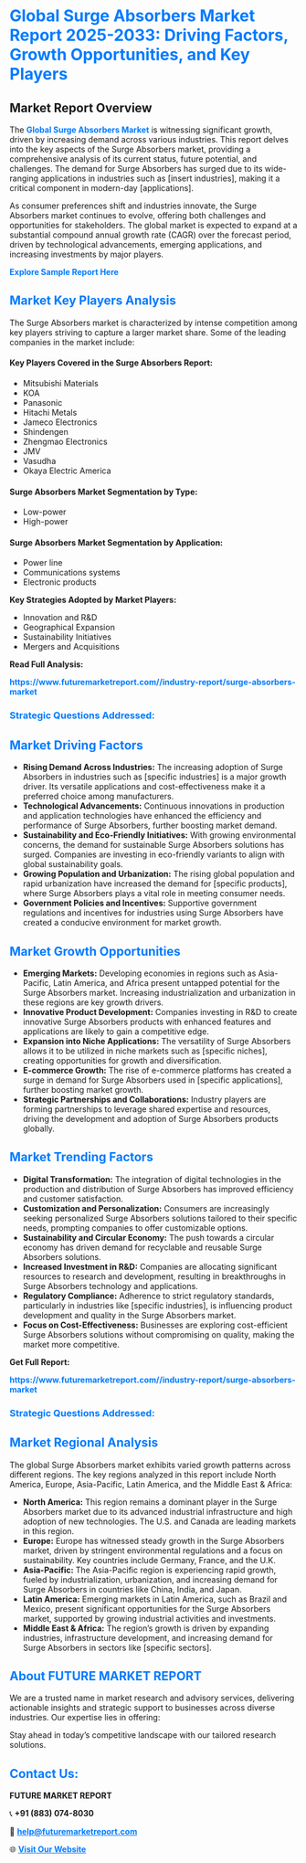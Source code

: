 <h1 style="color: #007BFF;">Global Surge Absorbers Market Report 2025-2033: Driving Factors, Growth Opportunities, and Key Players</h1>

<section id="overview">
<h2>Market Report Overview</h2>
<p>The <a href="https://www.futuremarketreport.com//industry-report/surge-absorbers-market" style="color: #007BFF; text-decoration: none;"><strong>Global Surge Absorbers Market</strong></a> is witnessing significant growth, driven by increasing demand across various industries. This report delves into the key aspects of the Surge Absorbers market, providing a comprehensive analysis of its current status, future potential, and challenges. The demand for Surge Absorbers has surged due to its wide-ranging applications in industries such as [insert industries], making it a critical component in modern-day [applications].</p>
<p>As consumer preferences shift and industries innovate, the Surge Absorbers market continues to evolve, offering both challenges and opportunities for stakeholders. The global market is expected to expand at a substantial compound annual growth rate (CAGR) over the forecast period, driven by technological advancements, emerging applications, and increasing investments by major players.</p>
</section>

<section id="overview">
<p><a href="https://www.futuremarketreport.com//request-sample/reportId=81941" style="color: #007BFF; text-decoration: none;"><strong>Explore Sample Report Here</strong></a></p>
</section>

<section id="key-players">
<h2 style="color: #007BFF;">Market Key Players Analysis</h2>
<p>The Surge Absorbers market is characterized by intense competition among key players striving to capture a larger market share. Some of the leading companies in the market include:</p>
<h4>Key Players Covered in the Surge Absorbers Report:</h4>
<ul><li>Mitsubishi Materials</li><li>KOA</li><li>Panasonic</li><li>Hitachi Metals</li><li>Jameco Electronics</li><li>Shindengen</li><li>Zhengmao Electronics</li><li>JMV</li><li>Vasudha</li><li>Okaya Electric America</li></ul>
<h4>Surge Absorbers Market Segmentation by Type:</h4>
<ul><li>Low-power</li><li>High-power</li></ul>

<h4>Surge Absorbers Market Segmentation by Application:</h4>
<ul><li>Power line</li><li>Communications systems</li><li>Electronic products</li></ul>
<p><strong>Key Strategies Adopted by Market Players:</strong></p>
<ul>
<li>Innovation and R&D</li>
<li>Geographical Expansion</li>
<li>Sustainability Initiatives</li>
<li>Mergers and Acquisitions</li>
</ul>
</section>

<section>
<p><strong>Read Full Analysis: </strong></p><a href="https://www.futuremarketreport.com//industry-report/surge-absorbers-market" style="color: #007BFF; text-decoration: none;"><strong>https://www.futuremarketreport.com//industry-report/surge-absorbers-market</strong></a>
<h3 style="color: #007BFF;">Strategic Questions Addressed:</h3>
</section>

<section id="driving-factors">
<h2 style="color: #007BFF;">Market Driving Factors</h2>
<ul>
<li><strong>Rising Demand Across Industries:</strong> The increasing adoption of Surge Absorbers in industries such as [specific industries] is a major growth driver. Its versatile applications and cost-effectiveness make it a preferred choice among manufacturers.</li>
<li><strong>Technological Advancements:</strong> Continuous innovations in production and application technologies have enhanced the efficiency and performance of Surge Absorbers, further boosting market demand.</li>
<li><strong>Sustainability and Eco-Friendly Initiatives:</strong> With growing environmental concerns, the demand for sustainable Surge Absorbers solutions has surged. Companies are investing in eco-friendly variants to align with global sustainability goals.</li>
<li><strong>Growing Population and Urbanization:</strong> The rising global population and rapid urbanization have increased the demand for [specific products], where Surge Absorbers plays a vital role in meeting consumer needs.</li>
<li><strong>Government Policies and Incentives:</strong> Supportive government regulations and incentives for industries using Surge Absorbers have created a conducive environment for market growth.</li>
</ul>
</section>

<section id="growth-opportunities">
<h2 style="color: #007BFF;">Market Growth Opportunities</h2>
<ul>
<li><strong>Emerging Markets:</strong> Developing economies in regions such as Asia-Pacific, Latin America, and Africa present untapped potential for the Surge Absorbers market. Increasing industrialization and urbanization in these regions are key growth drivers.</li>
<li><strong>Innovative Product Development:</strong> Companies investing in R&D to create innovative Surge Absorbers products with enhanced features and applications are likely to gain a competitive edge.</li>
<li><strong>Expansion into Niche Applications:</strong> The versatility of Surge Absorbers allows it to be utilized in niche markets such as [specific niches], creating opportunities for growth and diversification.</li>
<li><strong>E-commerce Growth:</strong> The rise of e-commerce platforms has created a surge in demand for Surge Absorbers used in [specific applications], further boosting market growth.</li>
<li><strong>Strategic Partnerships and Collaborations:</strong> Industry players are forming partnerships to leverage shared expertise and resources, driving the development and adoption of Surge Absorbers products globally.</li>
</ul>
</section>

<section id="trending-factors">
<h2 style="color: #007BFF;">Market Trending Factors</h2>
<ul>
<li><strong>Digital Transformation:</strong> The integration of digital technologies in the production and distribution of Surge Absorbers has improved efficiency and customer satisfaction.</li>
<li><strong>Customization and Personalization:</strong> Consumers are increasingly seeking personalized Surge Absorbers solutions tailored to their specific needs, prompting companies to offer customizable options.</li>
<li><strong>Sustainability and Circular Economy:</strong> The push towards a circular economy has driven demand for recyclable and reusable Surge Absorbers solutions.</li>
<li><strong>Increased Investment in R&D:</strong> Companies are allocating significant resources to research and development, resulting in breakthroughs in Surge Absorbers technology and applications.</li>
<li><strong>Regulatory Compliance:</strong> Adherence to strict regulatory standards, particularly in industries like [specific industries], is influencing product development and quality in the Surge Absorbers market.</li>
<li><strong>Focus on Cost-Effectiveness:</strong> Businesses are exploring cost-efficient Surge Absorbers solutions without compromising on quality, making the market more competitive.</li>
</ul>
</section>

<section>
<p><strong>Get Full Report: </strong></p><a href="https://www.futuremarketreport.com//industry-report/surge-absorbers-market" style="color: #007BFF; text-decoration: none;"><strong>https://www.futuremarketreport.com//industry-report/surge-absorbers-market</strong></a>
<h3 style="color: #007BFF;">Strategic Questions Addressed:</h3>
</section>


<section id="regional-analysis">
<h2 style="color: #007BFF;">Market Regional Analysis</h2>
<p>The global Surge Absorbers market exhibits varied growth patterns across different regions. The key regions analyzed in this report include North America, Europe, Asia-Pacific, Latin America, and the Middle East & Africa:</p>
<ul>
<li><strong>North America:</strong> This region remains a dominant player in the Surge Absorbers market due to its advanced industrial infrastructure and high adoption of new technologies. The U.S. and Canada are leading markets in this region.</li>
<li><strong>Europe:</strong> Europe has witnessed steady growth in the Surge Absorbers market, driven by stringent environmental regulations and a focus on sustainability. Key countries include Germany, France, and the U.K.</li>
<li><strong>Asia-Pacific:</strong> The Asia-Pacific region is experiencing rapid growth, fueled by industrialization, urbanization, and increasing demand for Surge Absorbers in countries like China, India, and Japan.</li>
<li><strong>Latin America:</strong> Emerging markets in Latin America, such as Brazil and Mexico, present significant opportunities for the Surge Absorbers market, supported by growing industrial activities and investments.</li>
<li><strong>Middle East & Africa:</strong> The region’s growth is driven by expanding industries, infrastructure development, and increasing demand for Surge Absorbers in sectors like [specific sectors].</li>
</ul>
</section>

<footer>
<h2 style="color: #007BFF;">About FUTURE MARKET REPORT</h2>
<p>We are a trusted name in market research and advisory services, delivering actionable insights and strategic support to businesses across diverse industries. Our expertise lies in offering:</p>

<p>Stay ahead in today’s competitive landscape with our tailored research solutions.</p>

<h2 style="color: #007BFF;">Contact Us:</h2>
<p><strong>FUTURE MARKET REPORT</strong></p>
<p>📞 <strong>+91 (883) 074-8030</strong></p>
<p>📧 <strong><a href="mailto:help@futuremarketreport.com" style="color: #007BFF;">help@futuremarketreport.com</a></strong></p>
<p>🌐 <strong><a href="https://www.futuremarketreport.com/" style="color: #007BFF;">Visit Our Website</a></strong></p>
</footer>